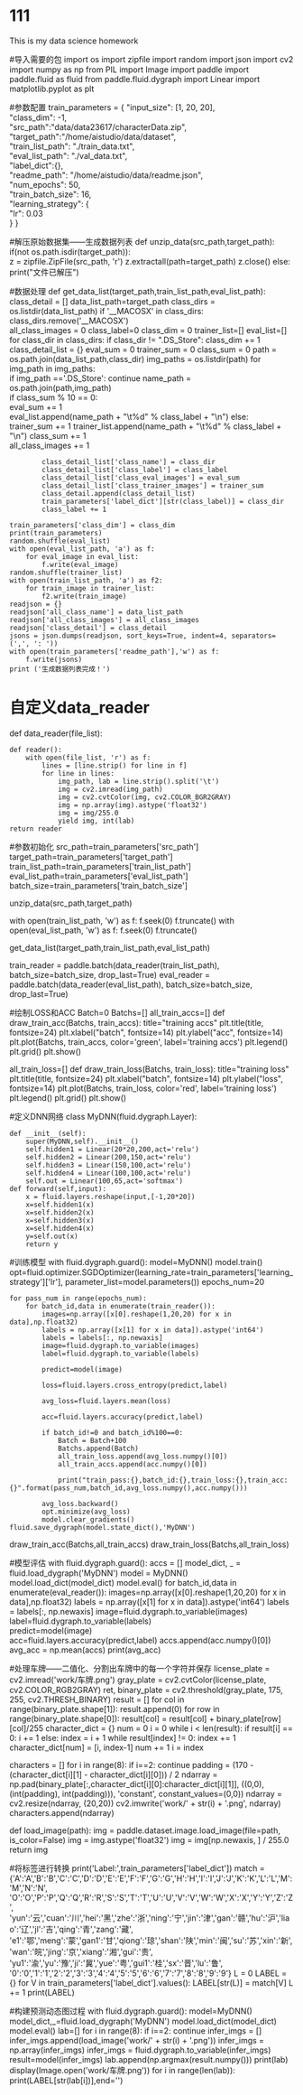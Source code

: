 # 111
This  is  my data science homework

#导入需要的包
import os
import zipfile
import random
import json
import cv2
import numpy as np
from PIL import Image
import paddle
import paddle.fluid as fluid
from paddle.fluid.dygraph import Linear
import matplotlib.pyplot as plt

#参数配置
train_parameters = {
    "input_size": [1, 20, 20],                         
    "class_dim": -1,                                     
    "src_path":"data/data23617/characterData.zip",      
    "target_path":"/home/aistudio/data/dataset",       
    "train_list_path": "./train_data.txt",             
    "eval_list_path": "./val_data.txt",                
    "label_dict":{},                                    
    "readme_path": "/home/aistudio/data/readme.json",   
    "num_epochs": 50,                                    
    "train_batch_size": 16,                            
    "learning_strategy": {                            
        "lr": 0.03                                   
    } 
}

#解压原始数据集——生成数据列表
def unzip_data(src_path,target_path):
       if(not os.path.isdir(target_path)):    
        z = zipfile.ZipFile(src_path, 'r')
        z.extractall(path=target_path)
        z.close()
    else:
        print("文件已解压")

#数据处理
def get_data_list(target_path,train_list_path,eval_list_path):
       class_detail = []
    data_list_path=target_path
    class_dirs = os.listdir(data_list_path)
    if '__MACOSX' in class_dirs:
        class_dirs.remove('__MACOSX')   
    all_class_images = 0
    class_label=0
    class_dim = 0
    trainer_list=[]
    eval_list=[]
    for class_dir in class_dirs:
        if class_dir != ".DS_Store":
            class_dim += 1
            class_detail_list = {}
            eval_sum = 0
            trainer_sum = 0
            class_sum = 0
            path = os.path.join(data_list_path,class_dir)
            img_paths = os.listdir(path)
            for img_path in img_paths:          
                if img_path =='.DS_Store':
                    continue
                name_path = os.path.join(path,img_path)                      
                if class_sum % 10 == 0:                                
                    eval_sum += 1                                       
                    eval_list.append(name_path + "\t%d" % class_label + "\n")
                else:
                    trainer_sum += 1 
                    trainer_list.append(name_path + "\t%d" % class_label + "\n")
                class_sum += 1                                         
                all_class_images += 1                                  
            
            class_detail_list['class_name'] = class_dir            
            class_detail_list['class_label'] = class_label         
            class_detail_list['class_eval_images'] = eval_sum       
            class_detail_list['class_trainer_images'] = trainer_sum 
            class_detail.append(class_detail_list)              
            train_parameters['label_dict'][str(class_label)] = class_dir
            class_label += 1
            
    train_parameters['class_dim'] = class_dim
    print(train_parameters)   
    random.shuffle(eval_list)
    with open(eval_list_path, 'a') as f:
        for eval_image in eval_list:
            f.write(eval_image) 
    random.shuffle(trainer_list) 
    with open(train_list_path, 'a') as f2:
        for train_image in trainer_list:
            f2.write(train_image) 
    readjson = {}
    readjson['all_class_name'] = data_list_path                
    readjson['all_class_images'] = all_class_images
    readjson['class_detail'] = class_detail
    jsons = json.dumps(readjson, sort_keys=True, indent=4, separators=(',', ': '))
    with open(train_parameters['readme_path'],'w') as f:
        f.write(jsons)
    print ('生成数据列表完成！')

# 自定义data_reader
def data_reader(file_list):
  
    def reader():
        with open(file_list, 'r') as f:
            lines = [line.strip() for line in f]
            for line in lines:
                img_path, lab = line.strip().split('\t')
                img = cv2.imread(img_path)
                img = cv2.cvtColor(img, cv2.COLOR_BGR2GRAY)
                img = np.array(img).astype('float32')
                img = img/255.0
                yield img, int(lab) 
    return reader


#参数初始化
src_path=train_parameters['src_path']
target_path=train_parameters['target_path']
train_list_path=train_parameters['train_list_path']
eval_list_path=train_parameters['eval_list_path']
batch_size=train_parameters['train_batch_size']

unzip_data(src_path,target_path)

with open(train_list_path, 'w') as f: 
    f.seek(0)
    f.truncate() 
with open(eval_list_path, 'w') as f: 
    f.seek(0)
    f.truncate() 
     
get_data_list(target_path,train_list_path,eval_list_path)

train_reader = paddle.batch(data_reader(train_list_path),
                            batch_size=batch_size,
                            drop_last=True)
eval_reader = paddle.batch(data_reader(eval_list_path),
                            batch_size=batch_size,
                            drop_last=True)


#绘制LOSS和ACC
Batch=0
Batchs=[]
all_train_accs=[]
def draw_train_acc(Batchs, train_accs):
    title="training accs"
    plt.title(title, fontsize=24)
    plt.xlabel("batch", fontsize=14)
    plt.ylabel("acc", fontsize=14)
    plt.plot(Batchs, train_accs, color='green', label='training accs')
    plt.legend()
    plt.grid()
    plt.show()

all_train_loss=[]
def draw_train_loss(Batchs, train_loss):
    title="training loss"
    plt.title(title, fontsize=24)
    plt.xlabel("batch", fontsize=14)
    plt.ylabel("loss", fontsize=14)
    plt.plot(Batchs, train_loss, color='red', label='training loss')
    plt.legend()
    plt.grid()
    plt.show()

#定义DNN网络
class MyDNN(fluid.dygraph.Layer):
   
    def __init__(self):
        super(MyDNN,self).__init__()
        self.hidden1 = Linear(20*20,200,act='relu')
        self.hidden2 = Linear(200,150,act='relu')
        self.hidden3 = Linear(150,100,act='relu')
        self.hidden4 = Linear(100,100,act='relu')
        self.out = Linear(100,65,act='softmax')                        
    def forward(self,input):        
        x = fluid.layers.reshape(input,[-1,20*20])
        x=self.hidden1(x)
        x=self.hidden2(x)
        x=self.hidden3(x)
        x=self.hidden4(x)
        y=self.out(x)
        return y

#训练模型
with fluid.dygraph.guard():
    model=MyDNN() 
    model.train() 
    opt=fluid.optimizer.SGDOptimizer(learning_rate=train_parameters['learning_strategy']['lr'], parameter_list=model.parameters())
    epochs_num=20 
    
    for pass_num in range(epochs_num):
        for batch_id,data in enumerate(train_reader()):
            images=np.array([x[0].reshape(1,20,20) for x in data],np.float32)
            labels = np.array([x[1] for x in data]).astype('int64')
            labels = labels[:, np.newaxis]
            image=fluid.dygraph.to_variable(images)
            label=fluid.dygraph.to_variable(labels)

            predict=model(image) 
            
            loss=fluid.layers.cross_entropy(predict,label)
            
            avg_loss=fluid.layers.mean(loss)
            
            acc=fluid.layers.accuracy(predict,label)
            
            if batch_id!=0 and batch_id%100==0:
                Batch = Batch+100 
                Batchs.append(Batch)
                all_train_loss.append(avg_loss.numpy()[0])
                all_train_accs.append(acc.numpy()[0])
                
                print("train_pass:{},batch_id:{},train_loss:{},train_acc:{}".format(pass_num,batch_id,avg_loss.numpy(),acc.numpy()))
            
            avg_loss.backward()       
            opt.minimize(avg_loss)  
            model.clear_gradients()   
    fluid.save_dygraph(model.state_dict(),'MyDNN')
draw_train_acc(Batchs,all_train_accs)
draw_train_loss(Batchs,all_train_loss)

#模型评估
with fluid.dygraph.guard():
    accs = []
    model_dict, _ = fluid.load_dygraph('MyDNN')
    model = MyDNN()
    model.load_dict(model_dict) 
    model.eval() 
    for batch_id,data in enumerate(eval_reader()):
        images=np.array([x[0].reshape(1,20,20) for x in data],np.float32)
        labels = np.array([x[1] for x in data]).astype('int64')
        labels = labels[:, np.newaxis]
        image=fluid.dygraph.to_variable(images)
        label=fluid.dygraph.to_variable(labels)      
        predict=model(image)     
        acc=fluid.layers.accuracy(predict,label)
        accs.append(acc.numpy()[0])
        avg_acc = np.mean(accs)
    print(avg_acc)

#处理车牌——二值化、分割出车牌中的每一个字符并保存
license_plate = cv2.imread('work/车牌.png')
gray_plate = cv2.cvtColor(license_plate, cv2.COLOR_RGB2GRAY) 
ret, binary_plate = cv2.threshold(gray_plate, 175, 255, cv2.THRESH_BINARY) 
result = []
for col in range(binary_plate.shape[1]):
    result.append(0)
    for row in range(binary_plate.shape[0]):
        result[col] = result[col] + binary_plate[row][col]/255
character_dict = {}
num = 0
i = 0
while i < len(result):
    if result[i] == 0:
        i += 1
    else:
        index = i + 1
        while result[index] != 0:
            index += 1
        character_dict[num] = [i, index-1]
        num += 1
        i = index

characters = []
for i in range(8):
    if i==2:
        continue
    padding = (170 - (character_dict[i][1] - character_dict[i][0])) / 2
    ndarray = np.pad(binary_plate[:,character_dict[i][0]:character_dict[i][1]], ((0,0), (int(padding), int(padding))), 'constant', constant_values=(0,0))
    ndarray = cv2.resize(ndarray, (20,20))
    cv2.imwrite('work/' + str(i) + '.png', ndarray)
    characters.append(ndarray)
    
def load_image(path):
    img = paddle.dataset.image.load_image(file=path, is_color=False)
    img = img.astype('float32')
    img = img[np.newaxis, ] / 255.0
    return img


#将标签进行转换
print('Label:',train_parameters['label_dict'])
match = {'A':'A','B':'B','C':'C','D':'D','E':'E','F':'F','G':'G','H':'H','I':'I','J':'J','K':'K','L':'L','M':'M','N':'N',
        'O':'O','P':'P','Q':'Q','R':'R','S':'S','T':'T','U':'U','V':'V','W':'W','X':'X','Y':'Y','Z':'Z',
        'yun':'云','cuan':'川','hei':'黑','zhe':'浙','ning':'宁','jin':'津','gan':'赣','hu':'沪','liao':'辽','jl':'吉','qing':'青','zang':'藏',
        'e1':'鄂','meng':'蒙','gan1':'甘','qiong':'琼','shan':'陕','min':'闽','su':'苏','xin':'新','wan':'皖','jing':'京','xiang':'湘','gui':'贵',
        'yu1':'渝','yu':'豫','ji':'冀','yue':'粤','gui1':'桂','sx':'晋','lu':'鲁',
        '0':'0','1':'1','2':'2','3':'3','4':'4','5':'5','6':'6','7':'7','8':'8','9':'9'}
L = 0
LABEL ={}
for V in train_parameters['label_dict'].values():
    LABEL[str(L)] = match[V]
    L += 1
print(LABEL)

#构建预测动态图过程
with fluid.dygraph.guard():
    model=MyDNN()
    model_dict,_=fluid.load_dygraph('MyDNN')
    model.load_dict(model_dict)
    model.eval()
    lab=[]
    for i in range(8):
        if i==2:
            continue
        infer_imgs = []
        infer_imgs.append(load_image('work/' + str(i) + '.png'))
        infer_imgs = np.array(infer_imgs)
        infer_imgs = fluid.dygraph.to_variable(infer_imgs)
        result=model(infer_imgs)
        lab.append(np.argmax(result.numpy()))
print(lab)
display(Image.open('work/车牌.png'))
for i in range(len(lab)):
    print(LABEL[str(lab[i])],end='')



                            
